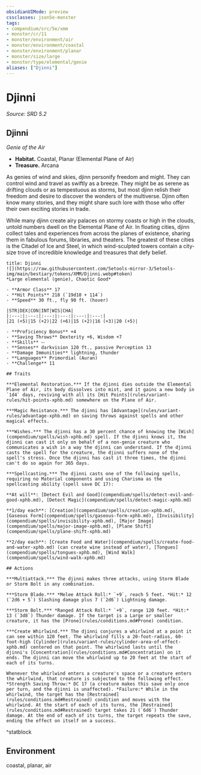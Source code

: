 ```yaml
---
obsidianUIMode: preview
cssclasses: json5e-monster
tags:
- compendium/src/5e/xmm
- monster/cr/11
- monster/environment/air
- monster/environment/coastal
- monster/environment/planar
- monster/size/large
- monster/type/elemental/genie
aliases: ["Djinni"]
---
```

# Djinni
*Source: SRD 5.2*  

## Djinni

*Genie of the Air*

- **Habitat.** Coastal, Planar (Elemental Plane of Air)  
- **Treasure.** Arcana  

As genies of wind and skies, djinn personify freedom and might. They can control wind and travel as swiftly as a breeze. They might be as serene as drifting clouds or as tempestuous as storms, but most djinn relish their freedom and desire to discover the wonders of the multiverse. Djinn often know many stories, and they might share such lore with those who offer their own exciting stories in trade.

While many djinn create airy palaces on stormy coasts or high in the clouds, untold numbers dwell on the Elemental Plane of Air. In floating cities, djinn collect tales and experiences from across the planes of existence, sharing them in fabulous forums, libraries, and theaters. The greatest of these cities is the Citadel of Ice and Steel, in which wind-sculpted towers contain a city-size trove of incredible knowledge and treasures that defy belief.

```ad-statblock
title: Djinni
![](https://raw.githubusercontent.com/5etools-mirror-3/5etools-img/main/bestiary/tokens/XMM/Djinni.webp#token)
*Large elemental (genie), Chaotic Good*

- **Armor Class** 17
- **Hit Points** 218 (`19d10 + 114`)
- **Speed** 30 ft., fly 90 ft. (hover)

|STR|DEX|CON|INT|WIS|CHA|
|:---:|:---:|:---:|:---:|:---:|:---:|
|21 (+5)|15 (+2)|22 (+6)|15 (+2)|16 (+3)|20 (+5)|

- **Proficiency Bonus** +4
- **Saving Throws** Dexterity +6, Wisdom +7
- **Skills** ⏤
- **Senses** darkvision 120 ft., passive Perception 13
- **Damage Immunities** lightning, thunder
- **Languages** Primordial (Auran)
- **Challenge** 11

## Traits

***Elemental Restoration.*** If the djinni dies outside the Elemental Plane of Air, its body dissolves into mist, and it gains a new body in `1d4` days, reviving with all its [Hit Points](rules/variant-rules/hit-points-xphb.md) somewhere on the Plane of Air.

***Magic Resistance.*** The djinni has [Advantage](rules/variant-rules/advantage-xphb.md) on saving throws against spells and other magical effects.

***Wishes.*** The djinni has a 30 percent chance of knowing the [Wish](compendium/spells/wish-xphb.md) spell. If the djinni knows it, the djinni can cast it only on behalf of a non-genie creature who communicates a wish in a way the djinni can understand. If the djinni casts the spell for the creature, the djinni suffers none of the spell's stress. Once the djinni has cast it three times, the djinni can't do so again for 365 days.

***Spellcasting.*** The djinni casts one of the following spells, requiring no Material components and using Charisma as the spellcasting ability (spell save DC 17):

**At will**: [Detect Evil and Good](compendium/spells/detect-evil-and-good-xphb.md), [Detect Magic](compendium/spells/detect-magic-xphb.md)

**1/day each**: [Creation](compendium/spells/creation-xphb.md), [Gaseous Form](compendium/spells/gaseous-form-xphb.md), [Invisibility](compendium/spells/invisibility-xphb.md), [Major Image](compendium/spells/major-image-xphb.md), [Plane Shift](compendium/spells/plane-shift-xphb.md)

**2/day each**: [Create Food and Water](compendium/spells/create-food-and-water-xphb.md) (can create wine instead of water), [Tongues](compendium/spells/tongues-xphb.md), [Wind Walk](compendium/spells/wind-walk-xphb.md)

## Actions

***Multiattack.*** The djinni makes three attacks, using Storm Blade or Storm Bolt in any combination.

***Storm Blade.*** *Melee Attack Roll:* `+9`, reach 5 feet. *Hit:* 12 (`2d6 + 5`) Slashing damage plus 7 (`2d6`) Lightning damage.

***Storm Bolt.*** *Ranged Attack Roll:* `+9`, range 120 feet. *Hit:* 13 (`3d8`) Thunder damage. If the target is a Large or smaller creature, it has the [Prone](rules/conditions.md#Prone) condition.

***Create Whirlwind.*** The djinni conjures a whirlwind at a point it can see within 120 feet. The whirlwind fills a 20-foot-radius, 60-foot-high [Cylinder](rules/variant-rules/cylinder-area-of-effect-xphb.md) centered on that point. The whirlwind lasts until the djinni's [Concentration](rules/conditions.md#Concentration) on it ends. The djinni can move the whirlwind up to 20 feet at the start of each of its turns.

Whenever the whirlwind enters a creature's space or a creature enters the whirlwind, that creature is subjected to the following effect. *Strength Saving Throw:* DC 17 (a creature makes this save only once per turn, and the djinni is unaffected). *Failure:* While in the whirlwind, the target has the [Restrained](rules/conditions.md#Restrained) condition and moves with the whirlwind. At the start of each of its turns, the [Restrained](rules/conditions.md#Restrained) target takes 21 (`6d6`) Thunder damage. At the end of each of its turns, the target repeats the save, ending the effect on itself on a success.
```
^statblock

## Environment

coastal, planar, air